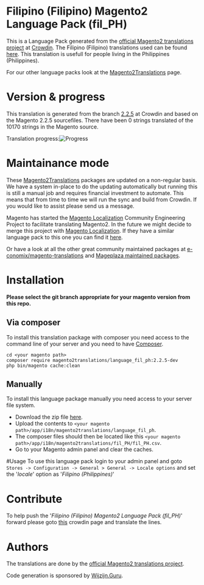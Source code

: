 # Filipino (Filipino) Magento2 Language Pack (fil_PH)
This is a Language Pack generated from the [official Magento2 translations project](https://crowdin.com/project/magento-2) at [Crowdin](https://crowdin.com).
The Filipino (Filipino) translations used can be found [here](https://crowdin.com/project/magento-2/fil).
This translation is usefull for people living in the Philippines (Philippines).

For our other language packs look at the [Magento2Translations](http://magento2translations.github.io/) page.

# Version & progress
This translation is generated from the branch [2.2.5](https://crowdin.com/project/magento-2/fil#/2.2.5) at Crowdin and based on the Magento 2.2.5 sourcefiles.
There have been  0 strings translated of the 10170 strings in the Magento source.

Translation progress:![Progress](http://progressed.io/bar/0)

# Maintainance mode
These [Magento2Translations](http://magento2translations.github.io/) packages are updated on a non-regular basis. We have a system in-place to do the updating automatically but running this is still a manual job and requires financial investment to automate.
This means that from time to time we will run the sync and build from Crowdin. If you would like to assist please send us a message.

Magento has started the [Magento Localization](https://github.com/magento-l10n) Community Engineering Project to facilitate translating Magento2.
In the future we might decide to merge this project with [Magento Localization](https://github.com/magento-l10n).
If they have a similar language pack to this one you can find it [here](https://github.com/magento-l10n/language-fil_PH).

Or have a look at all the other great community maintained packages at [e-conomix/magento-translations](https://github.com/e-conomix/magento-translations) and [Mageplaza maintained packages](https://github.com/mageplaza?q=language).

# Installation
**Please select the git branch appropriate for your magento version from this repo.**
## Via composer
To install this translation package with composer you need access to the command line of your server and you need to have [Composer](https://getcomposer.org).
```
cd <your magento path>
composer require magento2translations/language_fil_ph:2.2.5-dev
php bin/magento cache:clean
```
## Manually
To install this language package manually you need access to your server file system.
* Download the zip file [here](https://github.com/Magento2Translations/language_fil_ph/archive/2.2.5.zip).
* Upload the contents to `<your magento path>/app/i18n/magento2translations/language_fil_ph`.
* The composer files should then be located like this `<your magento path>/app/i18n/magento2translations/fil_PH/fil_PH.csv`.
* Go to your Magento admin panel and clear the caches.

#Usage
To use this language pack login to your admin panel and goto `Stores -> Configuration -> General > General -> Locale options` and set the '*locale*' option as '*Filipino (Philippines)*'

# Contribute
To help push the '*Filipino (Filipino) Magento2 Language Pack (fil_PH)*' forward please goto [this](https://crowdin.com/project/magento-2/fil) crowdin page and translate the lines.

# Authors
The translations are done by the [official Magento2 translations project](https://crowdin.com/project/magento-2).

Code generation is sponsored by [Wijzijn.Guru](http://www.wijzijn.guru/).

